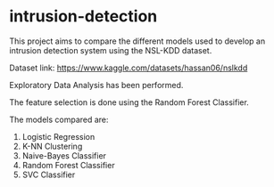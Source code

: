 # intrusion-detection
This project aims to compare the different models used to develop an intrusion detection system using the NSL-KDD dataset.

Dataset link: https://www.kaggle.com/datasets/hassan06/nslkdd

Exploratory Data Analysis has been performed. 

The feature selection is done using the Random Forest Classifier.

The models compared are:
  1. Logistic Regression
  2. K-NN Clustering
  3. Naive-Bayes Classifier
  4. Random Forest Classifier
  5. SVC Classifier
